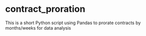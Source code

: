 # contract_proration
This is a short Python script using Pandas to prorate contracts by months/weeks for data analysis
